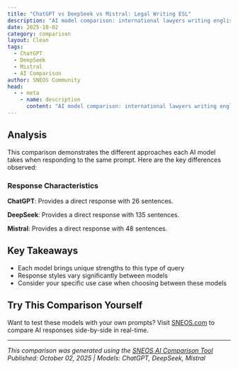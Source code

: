 ```yaml
---
title: "ChatGPT vs DeepSeek vs Mistral: Legal Writing ESL"
description: "AI model comparison: international lawyers writing english..."
date: 2025-10-02
category: comparison
layout: Clean
tags:
  - ChatGPT
  - DeepSeek
  - Mistral
  - AI Comparison
author: SNEOS Community
head:
  - - meta
    - name: description
      content: "AI model comparison: international lawyers writing english..."
---
```


<ChatComparison
  title="ChatGPT vs DeepSeek vs Mistral: Legal Writing ESL"
  prompt="international lawyers writing english"
  :responses='{
    "ChatGPT": "If you are an international lawyer looking to write effectively in English, here are some tips and guidelines that can help you produce clear, professional, and precise legal documents:\n\n### Key Tips for International Lawyers Writing in English\n\n1. **Use Clear and Precise Language**  \n   - Avoid ambiguous terms.  \n   - Use simple and direct sentences.  \n   - Be consistent with terminology.\n\n2. **Legal Terminology**  \n   - Familiarize yourself with standard English legal terms.  \n   - Use terms appropriately based on the jurisdiction if relevant.  \n   - Avoid unnecessary jargon.\n\n3. **Formal Tone and Style**  \n   - Maintain a formal and respectful tone.  \n   - Avoid contractions (use \u201Cdo not\u201D instead of \u201Cdon\u2019t\u201D).  \n   - Use passive voice appropriately but prefer active voice for clarity.\n\n4. **Structure and Organization**  \n   - Use headings and subheadings for longer texts.  \n   - Present information logically: background, arguments, conclusions.  \n   - Use paragraphs to separate ideas clearly.\n\n5. **Citations and References**  \n   - Follow the citation format required (e.g., Bluebook, OSCOLA).  \n   - Cite statutes, cases, treaties, and scholarly sources appropriately.\n\n6. **Proofread and Edit**  \n   - Check grammar, punctuation, and spelling.  \n   - Verify legal accuracy and consistency.  \n   - Consider professional legal proofreading or peer review.\n\n### Common Documents Written by International Lawyers in English  \n- Contracts and Agreements  \n- Legal Opinions  \n- Memoranda  \n- Pleadings and Court Filings  \n- International Treaties and Agreements  \n- Arbitration Documents  \n- Compliance and Regulatory Documents  \n\n### Sample Phrase Examples  \n- \u201CPursuant to Article 5 of the Convention\u2026\u201D  \n- \u201CThe parties hereby agree to\u2026\u201D  \n- \u201CIt is submitted that\u2026\u201D  \n- \u201CAccording to the provisions set forth in\u2026\u201D  \n- \u201CThis agreement shall be governed by the laws of\u2026\u201D\n\n---\n\nIf you need help with a specific document type or want examples, feel free to ask!",
    "DeepSeek": "Of course. This is an excellent and highly specific request. International lawyers are not just writing in English; they are writing in a specialized, high-stakes dialect often called \u0022Legal English\u0022 or \u0022International Legal English.\u0022\n\nThe key challenge is moving from *correct* English to **precise, persuasive, and culturally-neutral English** that functions effectively in a cross-border context.\n\nHere is a comprehensive guide for international lawyers writing in English, broken down into core principles, practical tips, and common pitfalls.\n\n---\n\n### I. The Core Mindset: Clarity Over Grandeur\n\nThe old-fashioned style of legalese (e.g., \u0022hereinbefore,\u0022 \u0022aforesaid\u0022) is dead in international practice. Modern international legal writing prioritizes:\n\n*   **Clarity:** Can a non-native English speaking client, counterparty, or arbitrator understand it?\n*   **Precision:** Does it say *exactly* what you mean, with no room for ambiguity?\n*   **Conciseness:** Is every word necessary?\n*   **Persuasiveness:** Is the structure and language designed to lead the reader to your conclusion?\n\n---\n\n### II. Structural Principles: The Anglo-American Framework\n\nAnglo-American legal writing typically follows a direct, \u0022top-down\u0022 structure. This is crucial for memos, emails, and submissions.\n\n1.  **BLUF: Bottom Line Up Front.** State your main conclusion or recommendation in the first paragraph or even the first sentence.\n    *   *Instead of:* \u0022After a review of the applicable laws and the correspondence between the parties, it has been determined that...\u0022\n    *   *Write:* **\u0022We advise that the client is likely to succeed in terminating the contract due to material breach.\u0022**\n\n2.  **Use Headings and Signposts.** Break down complex analysis into sections with clear, descriptive headings (e.g., \u0022I. Applicable Law,\u0022 \u0022II. Analysis of Breach,\u0022 \u0022III. Recommended Action\u0022). This helps readers navigate the document easily.\n\n3.  **The IRAC Method for Analysis:** This is the gold standard for legal reasoning in common law systems.\n    *   **I**ssue: What is the specific legal question?\n    *   **R**ule: What law, treaty, or contract clause applies?\n    *   **A**nalysis: Apply the rule to the facts of your case.\n    *   **C**onclusion: State the answer to the legal question.\n\n---\n\n### III. Language and Style: Practical Tips\n\n#### A. Word Choice (Lexicon)\n\n*   **Use Plain English Equivalents:**\n    *   *Avoid:* pursuant to, herein, aforesaid, forthwith\n    *   *Use:* under, in this document, mentioned above, immediately\n*   **Prefer Strong, Simple Verbs:**\n    *   *Avoid:* is indicative of, gives rise to, effectuate\n    *   *Use:* shows, causes, carry out / perform\n*   **Be Wary of \u0022False Friends\u0022 (Words that mean something different in a legal context):**\n    *   **Actually** (EN) means \u0022in fact,\u0022 not \u0022currently\u0022 (like *actuellement* in FR).\n    *   **Eventually** (EN) means \u0022in the end,\u0022 not \u0022possibly\u0022 (like *\u00E9ventuellement* in FR).\n    *   **Sanction** (EN) can mean to *approve* OR to *punish*. Avoid it; use \u0022authorize\u0022 or \u0022penalize.\u0022\n*   **Master Modal Verbs for Nuance:**\n    *   **Shall:** Imposes a firm, mandatory obligation. (Use sparingly and consistently. Often, \u0022must\u0022 is clearer).\n    *   **Must:** A strong, unambiguous obligation.\n    *   **Should:** A recommendation, not a strict obligation.\n    *   **May:** Grants a permission or discretion.\n    *   **Will:** A statement of future fact.\n\n#### B. Sentence and Paragraph Construction\n\n*   **Keep Sentences Short.** Aim for an average of 15-25 words. Break long, complex sentences into two or three shorter ones.\n*   **Use the Active Voice.** It is clearer and more direct.\n    *   *Passive (weak):* \u0022The payment shall be made by the Buyer.\u0022 (Who is acting?)\n    *   *Active (strong):* **\u0022The Buyer must make the payment.\u0022**\n*   **Use Lists for Clarity.** When enumerating conditions, factors, or elements, use a bulleted or numbered list.\n\n---\n\n### IV. Genre-Specific Advice\n\n#### 1. Contracts \u0026 Clauses\n*   **Consistency is King:** Use the same term to refer to the same thing throughout the document (e.g., don\u0027t switch between \u0022Agreement,\u0022 \u0022Contract,\u0022 and \u0022Document\u0022).\n*   **Define Key Terms:** Use a definitions section (\u0060\u0022Affiliate\u0022 shall mean...\u0060).\n*   **Structure Conditions Logically:** Use \u0022if-then\u0022 structures. \u0060\u0022If the Seller fails to deliver the Goods by the Delivery Date, then the Buyer may terminate this Agreement.\u0022\u0060\n\n#### 2. Emails to Clients \u0026 Counterparts\n*   **Subject Line:** Be specific. \u0022Update: [Matter Name] - Draft Contract Review\u0022 is better than \u0022Contract.\u0022\n*   **Salutation:** \u0022Dear Mr. Smith,\u0022 or \u0022Hello Maria,\u0022 (if established relationship).\n*   **First Paragraph:** State the purpose immediately. \u0022I am writing to provide our analysis of the liability clause you sent.\u0022\n*   **Tone:** Be professional but not cold. Avoid excessive formality.\n\n#### 3. Legal Memoranda \u0026 Opinions\n*   **Header:** To, From, Date, Subject.\n*   **Question Presented:** A single, concise sentence stating the legal issue.\n*   **Brief Answer:** A direct, yes/no answer with a one-sentence reason.\n*   **Facts:** A neutral, chronological summary of the relevant facts.\n*   **Discussion:** The IRAC analysis, with headings.\n*   **Conclusion:** A brief restatement of the advice.\n\n#### 4. Submissions to Courts \u0026 Tribunals (e.g., ICC, ICSID)\n*   **Formal Tone:** This is the most formal genre.\n*   **Clear Argument Structure:** Use headings that are argumentative. Not \u0022Discussion of Law,\u0022 but \u0022The Tribunal Lacks Jurisdiction Because...\u0022\n*   **Roadmap Paragraph:** Start with a paragraph that outlines your entire argument. \u0022This submission will demonstrate, first... second... and finally...\u0022\n*   **Precision in Citations:** Follow the required citation style (e.g., Bluebook, OSCOLA) meticulously.\n\n---\n\n### V. Common Pitfalls for Non-Native Speakers\n\n1.  **Overusing \u0022The\u0022:** English often omits \u0022the\u0022 with abstract and uncountable nouns.\n    *   *Pitfall:* \u0022The arbitration is provided for in the contract.\u0022\n    *   *Better:* **\u0022Arbitration** is provided for in the contract.\u0022 or \u0022The contract provides for **arbitration**.\u0022\n\n2.  **Noun Stacks:** Stringing multiple nouns together creates confusion.\n    *   *Pitfall:* \u0022We await the client data protection policy draft review comments.\u0022\n    *   *Better:* \u0022We await the comments on the draft of the client data protection policy.\u0022\n\n3.  **Misplaced Formality:** Using overly complex words where simple ones suffice. This often obscures meaning rather than impressing the reader.\n\n### Essential Resources\n\n*   **Books:**\n    *   *Bryan A. Garner, \u0022The Elements of Legal Style\u0022* - The bible of modern legal writing.\n    *   *Bryan A. Garner, \u0022Legal Writing in Plain English\u0022* - A practical guide with exercises.\n*   **Online Tools:**\n    *   **Grammarly Premium:** Excellent for catching grammar, tone, and clarity issues.\n    *   **PlainLanguage.gov:** A US government site with superb guidelines for clear writing.\n*   **Dictionaries:**\n    *   *Black\u0027s Law Dictionary* (the standard for US law).\n    *   *Oxford Dictionary of Law* (for UK/Commonwealth law).\n\n**Final Pro Tip:** **Read your writing aloud.** If you stumble over a sentence or have to take a breath in the middle, it\u0027s too long and needs to be broken up. This is the single best way to check for clarity and rhythm.",
    "Mistral": "International lawyers who write in English need to be proficient in legal English, which is a specialized form of the language used in legal contexts. Here are some key aspects and tips for international lawyers writing in English:\n\n### Key Aspects of Legal English\n\n1. **Precision and Clarity**: Legal writing must be precise and clear to avoid ambiguity. Use specific terms and avoid vague language.\n2. **Formal Tone**: Legal documents often require a formal tone. Avoid colloquial language and contractions.\n3. **Legal Terminology**: Familiarize yourself with legal terms and phrases commonly used in English-speaking jurisdictions.\n4. **Structure and Organization**: Legal documents should be well-structured and organized. Use headings, subheadings, and numbered or bulleted lists to enhance readability.\n5. **Citation and Referencing**: Properly cite legal authorities, cases, and statutes. Use standard legal citation formats such as the Bluebook or OSCOLA.\n\n### Tips for Writing in Legal English\n\n1. **Understand the Context**: Ensure you understand the legal context and the specific requirements of the document you are writing.\n2. **Use Plain Language**: While legal writing can be complex, aim to use plain language where possible to make your writing more accessible.\n3. **Avoid Jargon**: Use legal jargon sparingly and only when necessary. Explain complex terms if they are essential.\n4. **Proofread Carefully**: Legal documents must be error-free. Proofread your work carefully for grammatical, spelling, and punctuation errors.\n5. **Consult Resources**: Use legal dictionaries, style guides, and other resources to ensure accuracy and consistency.\n6. **Practice Active Voice**: While legal writing often uses the passive voice, try to use the active voice where appropriate to make your writing more direct and clear.\n7. **Be Concise**: Avoid unnecessary words and phrases. Be concise and to the point.\n8. **Use Transitional Phrases**: Use transitional phrases to connect ideas and improve the flow of your writing.\n9. **Consult a Native Speaker**: If possible, have a native English speaker review your work for clarity and accuracy.\n10. **Learn from Examples**: Study examples of well-written legal documents to understand the style and structure expected in legal writing.\n\n### Common Legal English Phrases\n\n- **Herein**: Used to refer to something within the document.\n- **Hereby**: Used to indicate that something is being done by means of the document.\n- **Whereas**: Used to introduce a fact or condition.\n- **Pursuant to**: Used to indicate compliance with a law, regulation, or agreement.\n- **In accordance with**: Used to indicate compliance with a law, regulation, or agreement.\n- **Notwithstanding**: Used to indicate that something is true despite a contrary fact or condition.\n- **In the event of**: Used to introduce a hypothetical situation.\n\n### Example of Legal Writing\n\n**Contract Clause:**\n\n\u0022This Agreement shall be governed by and construed in accordance with the laws of the State of New York. Any dispute arising out of or relating to this Agreement shall be resolved through binding arbitration in accordance with the rules of the American Arbitration Association.\u0022\n\nBy following these guidelines and tips, international lawyers can effectively write in legal English, ensuring their documents are clear, precise, and legally sound."
  }'
  published-date="00:38"
/>

## Analysis

This comparison demonstrates the different approaches each AI model takes when responding to the same prompt. Here are the key differences observed:

### Response Characteristics

**ChatGPT**: Provides a direct response with 26 sentences. 

**DeepSeek**: Provides a direct response with 135 sentences. 

**Mistral**: Provides a direct response with 48 sentences. 

## Key Takeaways

- Each model brings unique strengths to this type of query
- Response styles vary significantly between models
- Consider your specific use case when choosing between these models

## Try This Comparison Yourself

Want to test these models with your own prompts? Visit [SNEOS.com](https://sneos.com) to compare AI responses side-by-side in real-time.

---

*This comparison was generated using the [SNEOS AI Comparison Tool](https://sneos.com)*
*Published: October 02, 2025 | Models: ChatGPT, DeepSeek, Mistral*
